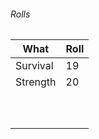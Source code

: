 


###### Rolls
| What     | Roll |
| -------- | ---- |
| Survival | 19   |
| Strength | 20   |
|          |      |
|          |      |
|          |      |
|          |      |
|          |      |
|          |      |
|          |      |
|          |      |
|          |      |
|          |      |